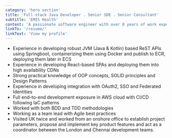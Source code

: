 ```yaml
---
category: 'hero section'
title: 'Full-stack Java Developer . Senior SDE . Senior Consultant'
subtitle: 'EMIS Health'
content: 'A passionate software engineer with over 8 years of work experience in designing, developing, and maintaining complex software systems. I have good hands-on experience in developing backend APIs with Java, Springboot, and React-based SPA on AWS Cloud. I seek to exploit my deftness in full-stack cloud-based web apps. I like to reduce the fuzz and keep it a clean and clear attitude. I prefer quality to quantity.'
linkTo: '/resume/'
linkText: 'View my profile'
---
```


- Experience in developing robust JVM (Java & Kotlin) based ReST APIs using Springboot, containerizing them using Docker and publish to ECR, deploying them later in ECS
- Experience in developing React-based SPAs and deploying them into high availability CDNs
- Strong practical knowledge of OOP concepts, SOLID principles and Design Patterns
- Experience in developing integration with OAuth2, SSO and Federated Identities
- Full end-to-end development exposure in AWS cloud with CI/CD following IaC patterns
- Worked with both BDD and TDD methodologies
- Working as a team lead with Agile best practices
- Visited UK twice and worked from an onshore office to establish project parameters, propose and implement key product features and act as a coordinator between the London and Chennai development teams.
